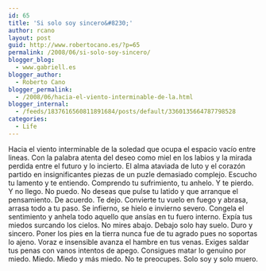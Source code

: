 ```yaml
---
id: 65
title: 'Si solo soy sincero&#8230;'
author: rcano
layout: post
guid: http://www.robertocano.es/?p=65
permalink: /2008/06/si-solo-soy-sincero/
blogger_blog:
  - www.gabriell.es
blogger_author:
  - Roberto Cano
blogger_permalink:
  - /2008/06/hacia-el-viento-interminable-de-la.html
blogger_internal:
  - /feeds/1837616560811891684/posts/default/3360135664787798528
categories:
  - Life
---
```

<div style="clear: both; text-align: center;">
</div>

Hacia el viento interminable de la soledad que ocupa el espacio vacío entre lineas. Con la palabra atenta del deseo como miel en los labios y la mirada perdida entre el futuro y lo incierto. El alma ataviada de luto y el corazón partido en insignificantes piezas de un puzle demasiado complejo. Escucho tu lamento y te entiendo. Comprendo tu sufrimiento, tu anhelo. Y te pierdo. Y no llego. No puedo. No deseas que pulse tu latido y que arranque el pensamiento. De acuerdo. Te dejo. Convierte tu vuelo en fuego y abrasa, arrasa todo a tu paso. Se infierno, se hielo e invierno severo. Congela el sentimiento y anhela todo aquello que ansías en tu fuero interno. Expía tus miedos surcando los cielos. No mires abajo. Debajo solo hay suelo. Duro y sincero. Poner los pies en la tierra nunca fue de tu agrado pues no soportas lo ajeno. Voraz e insensible avanza el hambre en tus venas. Exiges saldar tus penas con vanos intentos de apego. Consigues matar lo genuino por miedo. Miedo. Miedo y más miedo. No te preocupes. Solo soy y solo muero.